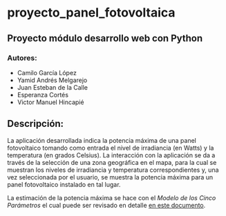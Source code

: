# proyecto_panel_fotovoltaica
## Proyecto módulo desarrollo web con Python
### Autores:
* Camilo García López
* Yamid Andrés Melgarejo
* Juan Esteban de la Calle
* Esperanza Cortés
* Victor Manuel Hincapié


## Descripción:

La aplicación desarrollada indica la potencia máxima de una panel fotovoltaico tomando como entrada el nivel de irradiancia (en Watts) y la temperatura (en grados Celsius). La interacción con la aplicación se da a través de la selección de una zona geográfica en el mapa, para la cual se muestran los niveles de irradiancia y temperatura correspondientes y, una vez seleccionada por el usuario, se muestra la potencia máxima para un panel fotovoltaico instalado en tal lugar.

La estimación de la potencia máxima se hace con el *Modelo de los Cinco Parámetros* el cual puede ser revisado en detalle [en este documento](https://repositorio.unal.edu.co/bitstream/handle/unal/79905/1086362120.2021.pdf?sequence=4&isAllowed=y). 
